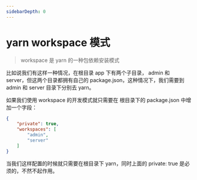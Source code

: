 ```yaml
---
sidebarDepth: 0
---
```


# yarn workspace 模式

> workspace 是 yarn 的一种包依赖安装模式

比如说我们有这样一种情况，在根目录 app 下有两个子目录， admin 和 server，但这两个目录都拥有自己的 package.json，这种情况下，我们需要到 admin 和 server 目录下分别去 yarn。

如果我们使用 workspace 的开发模式就只需要在 根目录下的 package.json 中增加一个字段：

```json
{
    "private": true,
    "workspaces": [
        "admin",
        "server"
    ]
}
```

当我们这样配置的时候就只需要在根目录下 yarn，同时上面的 private: true 是必须的，不然不起作用。
